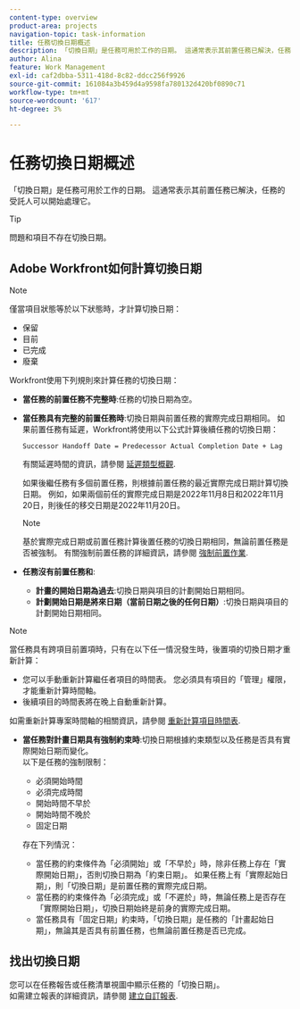 ```yaml
---
content-type: overview
product-area: projects
navigation-topic: task-information
title: 任務切換日期概述
description: 「切換日期」是任務可用於工作的日期。 這通常表示其前置任務已解決，任務的受託人可以開始處理它。
author: Alina
feature: Work Management
exl-id: caf2dbba-5311-418d-8c82-ddcc256f9926
source-git-commit: 161084a3b459d4a9598fa780132d420bf0890c71
workflow-type: tm+mt
source-wordcount: '617'
ht-degree: 3%

---
```


# 任務切換日期概述

「切換日期」是任務可用於工作的日期。 這通常表示其前置任務已解決，任務的受託人可以開始處理它。

>[!TIP]
>
>問題和項目不存在切換日期。

## Adobe Workfront如何計算切換日期

>[!NOTE]
>
>僅當項目狀態等於以下狀態時，才計算切換日期：
>
>* 保留
>* 目前
>* 已完成
>* 廢棄
>


Workfront使用下列規則來計算任務的切換日期：

* **當任務的前置任務不完整時**:任務的切換日期為空。
* **當任務具有完整的前置任務時**:切換日期與前置任務的實際完成日期相同。 如果前置任務有延遲，Workfront將使用以下公式計算後續任務的切換日期：

   `Successor Handoff Date = Predecessor Actual Completion Date + Lag`

   有關延遲時間的資訊，請參閱 [延遲類型概觀](../use-prdcssrs/lag-types.md).

   如果後繼任務有多個前置任務，則根據前置任務的最近實際完成日期計算切換日期。 例如，如果兩個前任的實際完成日期是2022年11月8日和2022年11月20日，則後任的移交日期是2022年11月20日。

   >[!NOTE]
   >
   >   基於實際完成日期或前置任務計算後置任務的切換日期相同，無論前置任務是否被強制。 有關強制前置任務的詳細資訊，請參閱 [強制前置作業](../use-prdcssrs/enforced-predecessors.md).


* **任務沒有前置任務和**:

   * **計畫的開始日期為過去**:切換日期與項目的計劃開始日期相同。
   * **計劃開始日期是將來日期（當前日期之後的任何日期）**:切換日期與項目的計劃開始日期相同。

>[!NOTE]
>
>當任務具有跨項目前置項時，只有在以下任一情況發生時，後置項的切換日期才重新計算：
>
>* 您可以手動重新計算繼任者項目的時間表。 您必須具有項目的「管理」權限，才能重新計算時間軸。
>* 後續項目的時間表將在晚上自動重新計算。
>
>如需重新計算專案時間軸的相關資訊，請參閱 [重新計算項目時間表](../../../manage-work/projects/manage-projects/recalculate-project-timeline.md).

* **當任務對計畫日期具有強制約束時**:切換日期根據約束類型以及任務是否具有實際開始日期而變化。\
   以下是任務的強制限制：

   * 必須開始時間
   * 必須完成時間
   * 開始時間不早於
   * 開始時間不晚於
   * 固定日期

   存在下列情況：

   * 當任務的約束條件為「必須開始」或「不早於」時，除非任務上存在「實際開始日期」，否則切換日期為「約束日期」。 如果任務上有「實際起始日期」，則「切換日期」是前置任務的實際完成日期。
   * 當任務的約束條件為「必須完成」或「不遲於」時，無論任務上是否存在「實際開始日期」，切換日期始終是前身的實際完成日期。
   * 當任務具有「固定日期」約束時，「切換日期」是任務的「計畫起始日期」，無論其是否具有前置任務，也無論前置任務是否已完成。


## 找出切換日期

您可以在任務報告或任務清單視圖中顯示任務的「切換日期」。\
如需建立報表的詳細資訊，請參閱 [建立自訂報表](../../../reports-and-dashboards/reports/creating-and-managing-reports/create-custom-report.md).
